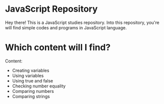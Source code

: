 # JavaScript Repository
<p>Hey there! This is a JavaScript studies repository. Into this repository, you're will find simple codes and programs in JavaScript language.</p>
<h1>Which content will I find?</h1>
<p>Content:</p>
<ul>
<li>Creating variables</li>
<li>Using variables</li>
<li>Using true and false</li>
<li>Checking number equality</li>
<li>Comparing numbers</li>
<li>Comparing strings</li>
</ul>
